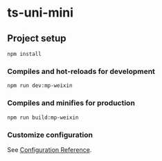 # ts-uni-mini

## Project setup

```
npm install
```

### Compiles and hot-reloads for development

```
npm run dev:mp-weixin
```

### Compiles and minifies for production

```
npm run build:mp-weixin
```

### Customize configuration

See [Configuration Reference](https://cli.vuejs.org/config/).
